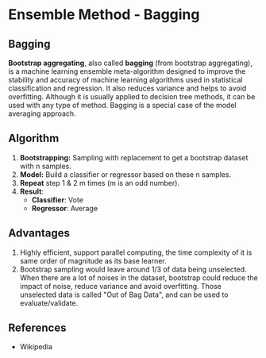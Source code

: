 # Ensemble Method - Bagging

## Bagging

**Bootstrap aggregating**, also called **bagging** (from bootstrap aggregating), is a machine learning ensemble meta-algorithm designed to improve the stability and accuracy of machine learning algorithms used in statistical classification and regression. It also reduces variance and helps to avoid overfitting. Although it is usually applied to decision tree methods, it can be used with any type of method. Bagging is a special case of the model averaging approach.

## Algorithm

1. **Bootstrapping:** Sampling with replacement to get a bootstrap dataset with n samples.
2. **Model:** Build a classifier or regressor based on these n samples.
3. **Repeat** step 1 & 2 m times (m is an odd number).
4. **Result**:
    * **Classifier**: Vote
    * **Regressor**: Average
    
## Advantages
1. Highly efficient, support parallel computing, the time complexity of it is same order of magnitude as its base learner.
2. Bootstrap sampling would leave around 1/3 of data being unselected. When there are a lot of noises in the dataset, bootstrap could reduce the impact of noise, reduce variance and avoid overfitting. Those unselected data is called "Out of Bag Data", and can be used to evaluate/validate. 

## References
* Wikipedia